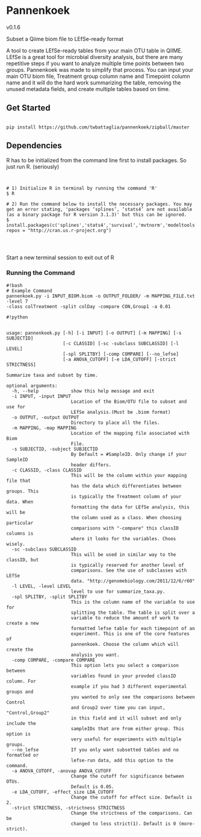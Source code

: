# **Pannenkoek** 
v0.1.6  
  
Subset a Qiime biom file to LEfSe-ready format

A tool to create LEfSe-ready tables from your main OTU table in QIIME. LEfSe is a great tool for microbial diversity analysis, but there are many repetitive steps if you want to analyze multiple time points between two groups. Pannenkoek was made to simplify that process. You can input your main OTU biom file, Treatment group column name and Timepoint column name and it will do the hard work summarizing the table, removing the unused metadata fields, and create multiple tables based on time.

## Get Started

```

pip install https://github.com/twbattaglia/pannenkoek/zipball/master

```



## Dependencies  
R has to be initialized from the command line first to install packages. So just run R. (seriously)  
```


# 1) Initialize R in terminal by running the command 'R'
$ R

# 2) Run the command below to install the necessary packages. You may get an error stating, 'packages ‘splines’, ‘stats4’ are not available (as a binary package for R version 3.1.3)' but this can be ignored.
$ install.packages(c('splines','stats4','survival','mvtnorm','modeltools','coin','MASS'), repos = "http://cran.us.r-project.org")


  
```
Start a new terminal session to exit out of R



### Running the Command  

```
#!bash
# Example Command
pannenkoek.py -i INPUT_BIOM.biom -o OUTPUT_FOLDER/ -m MAPPING_FILE.txt -level 7
-class colTreatment -split colDay -compare CON,Group1 -a 0.01

```
```
#!python


usage: pannenkoek.py [-h] [-i INPUT] [-o OUTPUT] [-m MAPPING] [-s SUBJECTID]
                     [-c CLASSID] [-sc -subclass SUBCLASSID] [-l LEVEL]
                     [-spl SPLITBY] [-comp COMPARE] [--no_lefse]
                     [-a ANOVA_CUTOFF] [-e LDA_CUTOFF] [-strict STRICTNESS]

Summarize taxa and subset by time.

optional arguments:
  -h, --help            show this help message and exit
  -i INPUT, -input INPUT
                        Location of the Biom/OTU file to subset and use for
                        LEfSe analysis.(Must be .biom format)
  -o OUTPUT, -output OUTPUT
                        Directory to place all the files.
  -m MAPPING, -map MAPPING
                        Location of the mapping file associated with Biom
                        File.
  -s SUBJECTID, -subject SUBJECTID
                        By Default = #SampleID. Only change if your SampleID
                        header differs.
  -c CLASSID, -class CLASSID
                        This will be the column within your mapping file that
                        has the data which differentiates between groups. This
                        is typically the Treatment column of your data. When
                        formatting the data for LEfSe analysis, this will be
                        the column used as a class. When choosing particular
                        comparisons with "-compare" this classID columns is
                        where it looks for the variables. Choos wisely.
  -sc -subclass SUBCLASSID
                        This will be used in similar way to the classID, but
                        is typically reserved for another level of
                        comparisons. See the use of subclasses with LEfSe
                        data. "http://genomebiology.com/2011/12/6/r60"
  -l LEVEL, -level LEVEL
                        level to use for summarize_taxa.py.
  -spl SPLITBY, -split SPLITBY
                        This is the column name of the variable to use for
                        splitting the table. The table is split over a
                        variable to reduce the amount of work to create a new
                        formatted lefse table for each timepoint of an
                        experiment. This is one of the core features of
                        pannenkoek. Choose the column which will create the
                        analysis you want.
  -comp COMPARE, -compare COMPARE
                        This option lets you select a comparison between
                        variables found in your provded classID column. For
                        example if you had 3 different experimental groups and
                        you wanted to only see the comparisons between Control
                        and Group2 over time you can input, "Control,Group2"
                        in this field and it will subset and only include the
                        sampleIDs that are from either group. This option is
                        very useful for experiments with multiple groups.
  --no_lefse            If you only want subsetted tables and no formatted or
                        lefse-run data, add this option to the command.
  -a ANOVA_CUTOFF, -anovap ANOVA_CUTOFF
                        Change the cutoff for significance between OTUs.
                        Default is 0.05.
  -e LDA_CUTOFF, -effect_size LDA_CUTOFF
                        Change the cutoff for effect size. Default is 2.
  -strict STRICTNESS, -strictness STRICTNESS
                        Change the strictness of the comparisons. Can be
                        changed to less strict(1). Default is 0 (more-strict).

```
